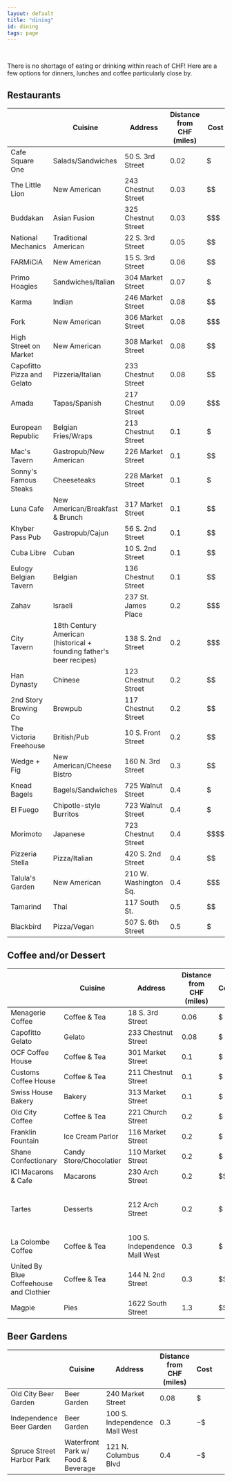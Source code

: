 ```yaml
---
layout: default
title: "dining"
id: dining
tags: page
---
```


<br/>

There is no shortage of eating or drinking within reach of CHF! Here are a few options for dinners, lunches and coffee particularly close by.

## **Restaurants**

|                       | Cuisine                                                     | Address               | Distance from CHF (miles) | Cost | Reservations? | Veg*n Friendly | 
|----------------------------|---------------------------------------------------------------------|-----------------------|---------------------------|------|-------------------|----------------| 
| Cafe Square One            | Salads/Sandwiches                                                   | 50 S. 3rd Street      | 0.02                      | $    | no                | vegetarian     | 
| The Little Lion            | New American                                                        | 243 Chestnut Street   | 0.03                      | $$   | yes               | vegetarian     | 
| Buddakan                   | Asian Fusion                                                        | 325 Chestnut Street   | 0.03                      | $$$  | yes               | yes            | 
| National Mechanics         | Traditional American                                                | 22 S. 3rd Street      | 0.05                      | $$   | yes               | vegetarian     | 
| FARMiCiA                   | New American                                                        | 15 S. 3rd Street      | 0.06                      | $$   | yes               | yes            | 
| Primo Hoagies              | Sandwiches/Italian                                                  | 304 Market Street     | 0.07                      | $    | no                | vegetarian     | 
| Karma                      | Indian                                                              | 246 Market Street     | 0.08                      | $$   | yes               | vegetarian     | 
| Fork                       | New American                                                        | 306 Market Street     | 0.08                      | $$$  | yes               | yes            | 
| High Street on Market      | New American                                                        | 308 Market Street     | 0.08                      | $$   | yes               | yes            | 
| Capofitto Pizza and Gelato | Pizzeria/Italian                                                    | 233 Chestnut Street   | 0.08                      | $$   | yes               | vegetarian     | 
| Amada                      | Tapas/Spanish                                                       | 217 Chestnut Street   | 0.09                      | $$$  | yes               | vegetarian     | 
| European Republic          | Belgian Fries/Wraps                                                 | 213 Chestnut Street   | 0.1                       | $    | no                | vegetarian     | 
| Mac's Tavern               | Gastropub/New American                                              | 226 Market Street     | 0.1                       | $$   | no                | vegetarian     | 
| Sonny's Famous Steaks      | Cheeseteaks                                                         | 228 Market Street     | 0.1                       | $    | no                | no             | 
| Luna Cafe                  | New American/Breakfast & Brunch                                     | 317 Market Street     | 0.1                       | $$   | no                | yes            | 
| Khyber Pass Pub            | Gastropub/Cajun                                                     | 56 S. 2nd Street      | 0.1                       | $$   | no                | yes            | 
| Cuba Libre                 | Cuban                                                               | 10 S. 2nd Street      | 0.1                       | $$   | yes               | vegetarian     | 
| Eulogy Belgian Tavern      | Belgian                                                             | 136 Chestnut Street   | 0.1                       | $$   | yes               | vegetarian     | 
| Zahav                      | Israeli                                                             | 237 St. James Place   | 0.2                       | $$$  | yes               | yes            | 
| City Tavern                | 18th Century American (historical + founding father's beer recipes) | 138 S. 2nd Street     | 0.2                       | $$$  | yes               | no             | 
| Han Dynasty                | Chinese                                                             | 123 Chestnut Street   | 0.2                       | $$   | yes               | vegetarian     | 
| 2nd Story Brewing Co       | Brewpub                                                             | 117 Chestnut Street   | 0.2                       | $$   | yes               | vegetarian     | 
| The Victoria Freehouse     | British/Pub                                                         | 10 S. Front Street    | 0.2                       | $$   | no                | vegetarian     | 
| Wedge + Fig                | New American/Cheese Bistro                                          | 160 N. 3rd Street     | 0.3                       | $$   | no                | vegetarian     | 
| Knead Bagels               | Bagels/Sandwiches                                                   | 725 Walnut Street     | 0.4                       | $    | no                | yes            | 
| El Fuego                   | Chipotle-style Burritos                                             | 723 Walnut Street     | 0.4                       | $    | no                | vegetarian     | 
| Morimoto                   | Japanese                                                            | 723 Chestnut Street   | 0.4                       | \$$$$ | yes               | no             | 
| Pizzeria Stella            | Pizza/Italian                                                       | 420 S. 2nd Street     | 0.4                       | $$   | no                | vegetarian     | 
| Talula's Garden            | New American                                                        | 210 W. Washington Sq. | 0.4                       | $$$  | yes               | vegetarian     | 
| Tamarind                   | Thai                                                                | 117 South St.         | 0.5                       | $$   | yes               | vegetarian     | 
| Blackbird                  | Pizza/Vegan                                                         | 507 S. 6th Street     | 0.5                       | $    | no                | yes            | 

## **Coffee and/or Dessert**

|                                    | Cuisine         | Address                       | Distance from CHF (miles) | Cost | Notes                           |  | 
|-----------------------------------------|-------------------------|-------------------------------|---------------------------|------|---------------------------------|--| 
| Menagerie Coffee                        | Coffee & Tea            | 18 S. 3rd Street              | 0.06                      | $    |                                 |  | 
| Capofitto Gelato                        | Gelato                  | 233 Chestnut Street           | 0.08                      | $    |                                 |  | 
| OCF Coffee House                        | Coffee & Tea            | 301 Market Street             | 0.1                       | $    |                                 |  | 
| Customs Coffee House                    | Coffee & Tea            | 211 Chestnut Street           | 0.1                       | $    |                                 |  | 
| Swiss House Bakery                      | Bakery                  | 313 Market Street             | 0.1                       | $    |                                 |  | 
| Old City Coffee                         | Coffee & Tea            | 221 Church Street             | 0.2                       | $    |                                 |  | 
| Franklin Fountain                       | Ice Cream Parlor        | 116 Market Street             | 0.2                       | $    | Cash only                       |  | 
| Shane Confectionary                     | Candy Store/Chocolatier | 110 Market Street             | 0.2                       | $    |                                 |  | 
| ICI Macarons & Cafe                     | Macarons                | 230 Arch Street               | 0.2                       | $$   |                                 |  | 
| Tartes                                  | Desserts                | 212 Arch Street               | 0.2                       | $    | No seating- walk up window only |  | 
| La Colombe Coffee                       | Coffee & Tea            | 100 S. Independence Mall West | 0.3                       | $    |                                 |  | 
| United By Blue Coffeehouse and Clothier | Coffee & Tea            | 144 N. 2nd Street             | 0.3                       | $$   |                                 |  | 
| Magpie                                  | Pies                    | 1622 South Street             | 1.3                       | $$   |                                 |  | 

## **Beer Gardens**

|                      | Cuisine                    | Address                       | Distance from CHF (miles) | Cost |  |  | 
|---------------------------|------------------------------------|-------------------------------|---------------------------|------|--|--| 
| Old City Beer Garden      | Beer Garden                        | 240 Market Street             | 0.08                      | $    |  |  | 
| Independence Beer Garden  | Beer Garden                        | 100 S. Independence Mall West | 0.3                       | $-$$ |  |  | 
| Spruce Street Harbor Park | Waterfront Park w/ Food & Beverage | 121 N. Columbus Blvd          | 0.4                       | $-$$ |  |  | 

